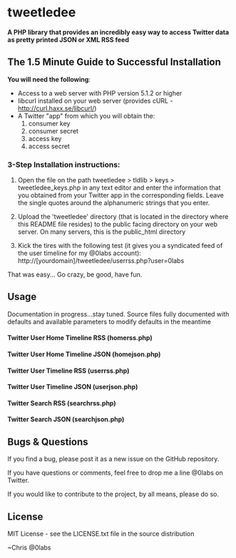 tweetledee
==========

**A PHP library that provides an incredibly easy way to access Twitter data as pretty printed JSON or XML RSS feed**

## The 1.5 Minute Guide to Successful Installation
**You will need the following**:
 - Access to a web server with PHP version 5.1.2 or higher
 - libcurl installed on your web server (provides cURL - http://curl.haxx.se/libcurl/)
 - A Twitter "app" from which you will obtain the:
	1) consumer key
	2) consumer secret
	3) access key
	4) access secret

### 3-Step Installation instructions:

1. Open the file on the path tweetledee > tldlib > keys > tweetledee_keys.php in any text editor and enter the information that you obtained from your Twitter app in the corresponding fields.  Leave the single quotes around the alphanumeric strings that you enter.

2. Upload the 'tweetledee' directory (that is located in the directory where this README file resides) to the public facing directory on your web server.  On many servers, this is the public_html directory

3. Kick the tires with the following test (it gives you a syndicated feed of the user timeline for my @0labs account):
	http://[yourdomain]/tweetledee/userrss.php?user=0labs

That was easy... Go crazy, be good, have fun.

## Usage
Documentation in progress...stay tuned.  Source files fully documented with defaults and available parameters to modify defaults in the meantime
#### Twitter User Home Timeline RSS (homerss.php)
#### Twitter User Home Timeline JSON (homejson.php)
#### Twitter User Timeline RSS (userrss.php)
#### Twitter User Timeline JSON (userjson.php)
#### Twitter Search RSS (searchrss.php)
#### Twitter Search JSON (searchjson.php)

## Bugs & Questions
If you find a bug, please post it as a new issue on the GitHub repository.

If you have questions or comments, feel free to drop me a line @0labs on Twitter.

If you would like to contribute to the project, by all means, please do so.

## License
MIT License - see the LICENSE.txt file in the source distribution

~Chris
@0labs

